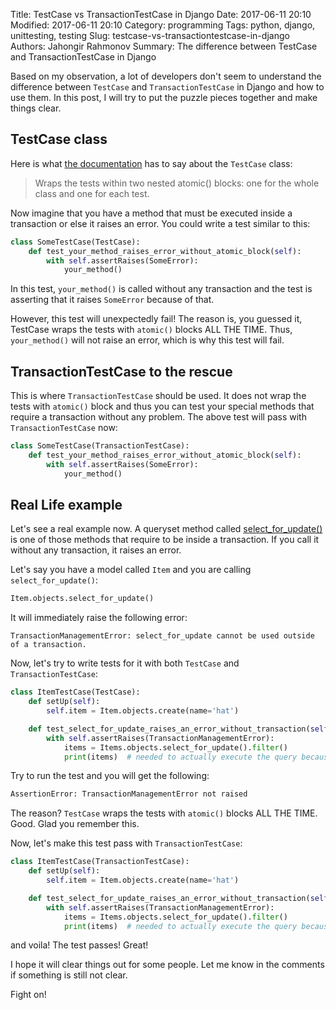 Title: TestCase vs TransactionTestCase in Django
Date: 2017-06-11 20:10
Modified: 2017-06-11 20:10
Category: programming
Tags: python, django, unittesting, testing
Slug: testcase-vs-transactiontestcase-in-django
Authors: Jahongir Rahmonov
Summary: The difference between TestCase and TransactionTestCase in Django

Based on my observation, a lot of developers don't seem to understand the difference between `TestCase` and `TransactionTestCase`
in Django and how to use them. In this post, I will try to put the puzzle pieces together and make things clear.

TestCase class
---------------

Here is what [the documentation](https://docs.djangoproject.com/en/1.11/topics/testing/tools/#django.test.TestCase) has to say
about the `TestCase` class:


> Wraps the tests within two nested atomic() blocks: one for the whole class and one for each test.

Now imagine that you have a method that must be executed inside a transaction or else it raises an error. You could write a test similar to this:

```python
class SomeTestCase(TestCase):
    def test_your_method_raises_error_without_atomic_block(self):
        with self.assertRaises(SomeError):
            your_method()
```
    
In this test, `your_method()` is called without any transaction and the test is asserting that it raises `SomeError` because of that.

However, this test will unexpectedly fail! The reason is, you guessed it, TestCase wraps the tests with `atomic()` blocks 
ALL THE TIME. Thus, `your_method()` will not raise an error, which is why this test will fail.

TransactionTestCase to the rescue
----------------------------------

This is where `TransactionTestCase` should be used. It does not wrap the tests with `atomic()` block and thus you can test your special 
methods that require a transaction without any problem. The above test will pass with `TransactionTestCase` now:

```python
class SomeTestCase(TransactionTestCase):
    def test_your_method_raises_error_without_atomic_block(self):
        with self.assertRaises(SomeError):
            your_method()
```

Real Life example
-----------------

Let's see a real example now. A queryset method called [select_for_update()](https://docs.djangoproject.com/en/1.11/ref/models/querysets/#django.db.models.query.QuerySet.select_for_update) 
is one of those methods that require to be inside a transaction. If you call it without any transaction, it raises an error.

Let's say you have a model called `Item` and you are calling `select_for_update()`:

```python
Item.objects.select_for_update()
```
    
It will immediately raise the following error:

    TransactionManagementError: select_for_update cannot be used outside of a transaction.
    
Now, let's try to write tests for it with both `TestCase` and `TransactionTestCase`:

```python
class ItemTestCase(TestCase):
    def setUp(self):
        self.item = Item.objects.create(name='hat')

    def test_select_for_update_raises_an_error_without_transaction(self):
        with self.assertRaises(TransactionManagementError):
            items = Items.objects.select_for_update().filter()
            print(items)  # needed to actually execute the query because they are lazy
```
                
Try to run the test and you will get the following:

```bash
AssertionError: TransactionManagementError not raised
```
    
The reason? `TestCase` wraps the tests with `atomic()` blocks ALL THE TIME. Good. Glad you remember this. 

Now, let's make this test pass with `TransactionTestCase`:

```python
class ItemTestCase(TransactionTestCase):
    def setUp(self):
        self.item = Item.objects.create(name='hat')

    def test_select_for_update_raises_an_error_without_transaction(self):
        with self.assertRaises(TransactionManagementError):
            items = Items.objects.select_for_update().filter()
            print(items)  # needed to actually execute the query because they are lazy
```

and voila! The test passes! Great!

I hope it will clear things out for some people. Let me know in the comments if something is still not clear.

Fight on!




    
                